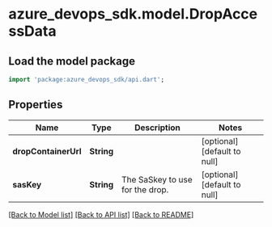 # azure_devops_sdk.model.DropAccessData

## Load the model package
```dart
import 'package:azure_devops_sdk/api.dart';
```

## Properties
Name | Type | Description | Notes
------------ | ------------- | ------------- | -------------
**dropContainerUrl** | **String** |  | [optional] [default to null]
**sasKey** | **String** | The SaSkey to use for the drop. | [optional] [default to null]

[[Back to Model list]](../README.md#documentation-for-models) [[Back to API list]](../README.md#documentation-for-api-endpoints) [[Back to README]](../README.md)


